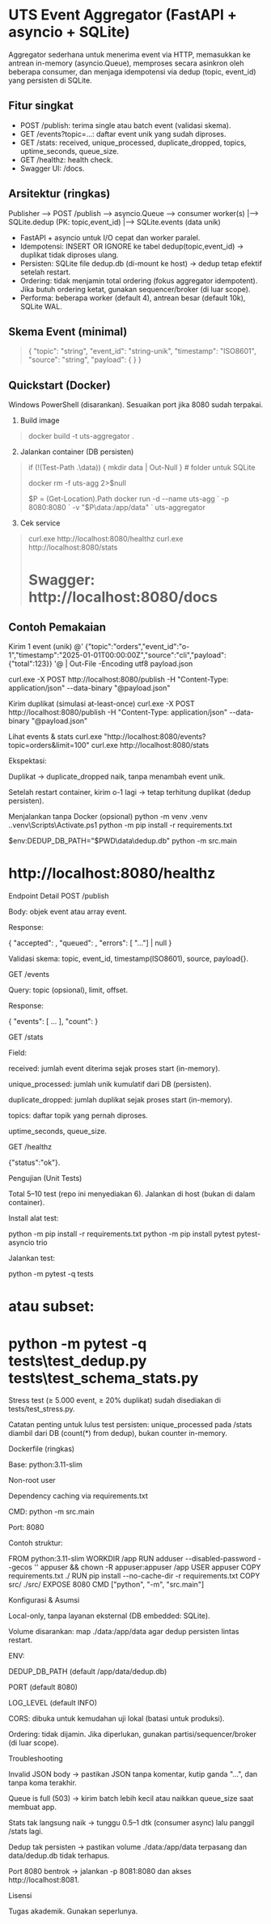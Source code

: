 # UTS Event Aggregator (FastAPI + asyncio + SQLite)

Aggregator sederhana untuk menerima event via HTTP, memasukkan ke antrean in-memory (asyncio.Queue), memproses secara asinkron oleh beberapa consumer, dan menjaga idempotensi via dedup (topic, event_id) yang persisten di SQLite.
  
## Fitur singkat

- POST /publish: terima single atau batch event (validasi skema).
- GET /events?topic=...: daftar event unik yang sudah diproses.
- GET /stats: received, unique_processed, duplicate_dropped, topics, uptime_seconds, queue_size.
- GET /healthz: health check.
- Swagger UI: /docs.
  
## Arsitektur (ringkas)
Publisher --> POST /publish --> asyncio.Queue --> consumer worker(s)
                                           |--> SQLite.dedup (PK: topic,event_id)
                                           |--> SQLite.events (data unik)

- FastAPI + asyncio untuk I/O cepat dan worker paralel.
- Idempotensi: INSERT OR IGNORE ke tabel dedup(topic,event_id) → duplikat tidak diproses ulang.
- Persisten: SQLite file dedup.db (di-mount ke host) → dedup tetap efektif setelah restart.
- Ordering: tidak menjamin total ordering (fokus aggregator idempotent). Jika butuh ordering ketat, gunakan sequencer/broker (di luar scope).
- Performa: beberapa worker (default 4), antrean besar (default 10k), SQLite WAL.

## Skema Event (minimal)
>{
>  "topic": "string",
>  "event_id": "string-unik",
>  "timestamp": "ISO8601",
>  "source": "string",
>  "payload": { }
>}

## Quickstart (Docker)
Windows PowerShell (disarankan). Sesuaikan port jika 8080 sudah terpakai.
1. Build image
>docker build -t uts-aggregator .
2. Jalankan container (DB persisten)
>if (!(Test-Path .\data)) { mkdir data | Out-Null }  # folder untuk SQLite
>
>docker rm -f uts-agg 2>$null
>
>$P = (Get-Location).Path
>docker run -d --name uts-agg `
>  -p 8080:8080 `
>  -v "$P\data:/app/data" `
>  uts-aggregator
3. Cek service
>curl.exe http://localhost:8080/healthz
>curl.exe http://localhost:8080/stats
># Swagger: http://localhost:8080/docs

## Contoh Pemakaian
Kirim 1 event (unik)
@'
{"topic":"orders","event_id":"o-1","timestamp":"2025-01-01T00:00:00Z","source":"cli","payload":{"total":123}}
'@ | Out-File -Encoding utf8 payload.json

curl.exe -X POST http://localhost:8080/publish -H "Content-Type: application/json" --data-binary "@payload.json"

Kirim duplikat (simulasi at-least-once)
curl.exe -X POST http://localhost:8080/publish -H "Content-Type: application/json" --data-binary "@payload.json"

Lihat events & stats
curl.exe "http://localhost:8080/events?topic=orders&limit=100"
curl.exe http://localhost:8080/stats


Ekspektasi:

Duplikat → duplicate_dropped naik, tanpa menambah event unik.

Setelah restart container, kirim o-1 lagi → tetap terhitung duplikat (dedup persisten).

Menjalankan tanpa Docker (opsional)
python -m venv .venv
.\.venv\Scripts\Activate.ps1
python -m pip install -r requirements.txt

$env:DEDUP_DB_PATH="$PWD\data\dedup.db"
python -m src.main
# http://localhost:8080/healthz

Endpoint Detail
POST /publish

Body: objek event atau array event.

Response:

{ "accepted": <int>, "queued": <int>, "errors": [ "..."] | null }


Validasi skema: topic, event_id, timestamp(ISO8601), source, payload{}.

GET /events

Query: topic (opsional), limit, offset.

Response:

{ "events": [ ... ], "count": <int> }

GET /stats

Field:

received: jumlah event diterima sejak proses start (in-memory).

unique_processed: jumlah unik kumulatif dari DB (persisten).

duplicate_dropped: jumlah duplikat sejak proses start (in-memory).

topics: daftar topik yang pernah diproses.

uptime_seconds, queue_size.

GET /healthz

{"status":"ok"}.

Pengujian (Unit Tests)

Total 5–10 test (repo ini menyediakan 6). Jalankan di host (bukan di dalam container).

Install alat test:

python -m pip install -r requirements.txt
python -m pip install pytest pytest-asyncio trio


Jalankan test:

python -m pytest -q tests
# atau subset:
# python -m pytest -q tests\test_dedup.py tests\test_schema_stats.py


Stress test (≥ 5.000 event, ≥ 20% duplikat) sudah disediakan di tests/test_stress.py.

Catatan penting untuk lulus test persisten:
unique_processed pada /stats diambil dari DB (count(*) from dedup), bukan counter in-memory.

Dockerfile (ringkas)

Base: python:3.11-slim

Non-root user

Dependency caching via requirements.txt

CMD: python -m src.main

Port: 8080

Contoh struktur:

FROM python:3.11-slim
WORKDIR /app
RUN adduser --disabled-password --gecos '' appuser && chown -R appuser:appuser /app
USER appuser
COPY requirements.txt ./
RUN pip install --no-cache-dir -r requirements.txt
COPY src/ ./src/
EXPOSE 8080
CMD ["python", "-m", "src.main"]

Konfigurasi & Asumsi

Local-only, tanpa layanan eksternal (DB embedded: SQLite).

Volume disarankan: map ./data:/app/data agar dedup persisten lintas restart.

ENV:

DEDUP_DB_PATH (default /app/data/dedup.db)

PORT (default 8080)

LOG_LEVEL (default INFO)

CORS: dibuka untuk kemudahan uji lokal (batasi untuk produksi).

Ordering: tidak dijamin. Jika diperlukan, gunakan partisi/sequencer/broker (di luar scope).

Troubleshooting

Invalid JSON body → pastikan JSON tanpa komentar, kutip ganda "...", dan tanpa koma terakhir.

Queue is full (503) → kirim batch lebih kecil atau naikkan queue_size saat membuat app.

Stats tak langsung naik → tunggu 0.5–1 dtk (consumer async) lalu panggil /stats lagi.

Dedup tak persisten → pastikan volume ./data:/app/data terpasang dan data/dedup.db tidak terhapus.

Port 8080 bentrok → jalankan -p 8081:8080 dan akses http://localhost:8081.

Lisensi

Tugas akademik. Gunakan seperlunya.